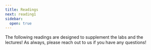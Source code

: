 ```yaml
---
title: Readings
next: reading1
sidebar:
  open: true
---
```


The following readings are designed to supplement the labs and the lectures! As always, please reach out to us if you have any questions! 